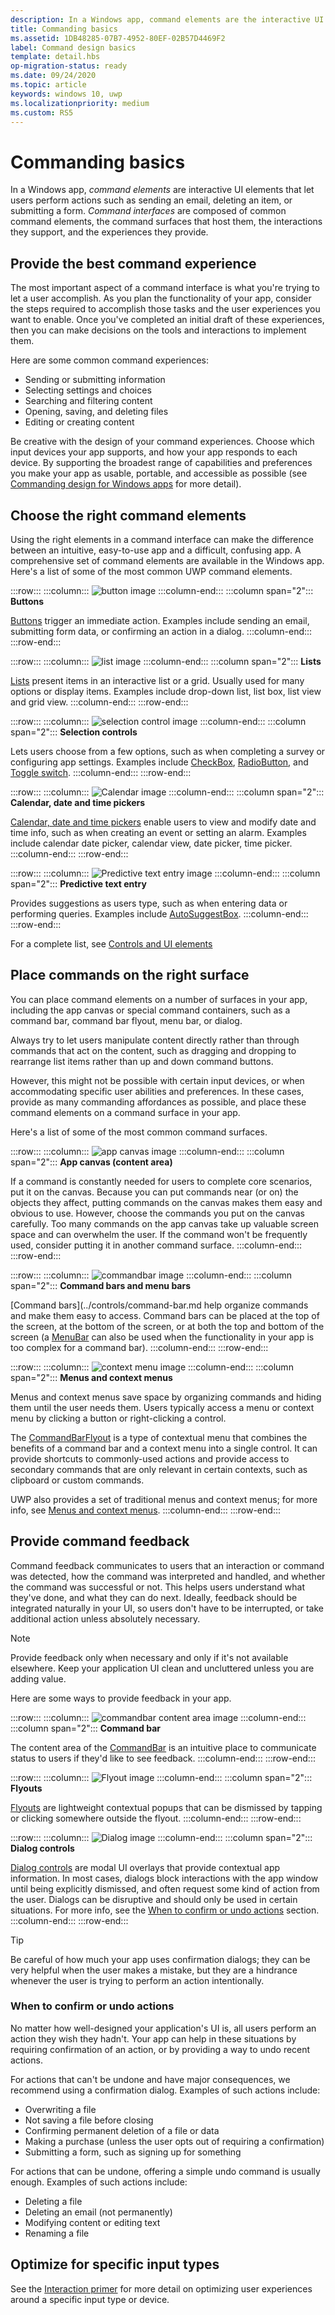 ```yaml
---
description: In a Windows app, command elements are the interactive UI elements that enable the user to perform actions, such as sending an email, deleting an item, or submitting a form.
title: Commanding basics
ms.assetid: 1DB48285-07B7-4952-80EF-02B57D4469F2
label: Command design basics
template: detail.hbs
op-migration-status: ready
ms.date: 09/24/2020
ms.topic: article
keywords: windows 10, uwp
ms.localizationpriority: medium
ms.custom: RS5
---
```

# Commanding basics

In a Windows app, *command elements* are interactive UI elements that let users perform actions such as sending an email, deleting an item, or submitting a form. *Command interfaces* are composed of common command elements, the command surfaces that host them, the interactions they support, and the experiences they provide.

## Provide the best command experience

The most important aspect of a command interface is what you're trying to let a user accomplish. As you plan the functionality of your app, consider the steps required to accomplish those tasks and the user experiences you want to enable. Once you've completed an initial draft of these experiences, then you can make decisions on the tools and interactions to implement them.

Here are some common command experiences:

- Sending or submitting information
- Selecting settings and choices
- Searching and filtering content
- Opening, saving, and deleting files
- Editing or creating content

Be creative with the design of your command experiences. Choose which input devices your app supports, and how your app responds to each device. By supporting the broadest range of capabilities and preferences you make your app as usable, portable, and accessible as possible (see [Commanding design for Windows apps](../controls/commanding.md) for more detail).

<!--
When designing a command interface, the most important decision is choosing what a user can do. To plan the right type of interactions, focus on your app - consider the user experiences you want to enable, and what steps users will need to take. Once you decide what you want users to accomplish, then you can provide them the tools to do so.
-->

## Choose the right command elements

Using the right elements in a command interface can make the difference between an intuitive, easy-to-use app and a difficult, confusing app. A comprehensive set of command elements are available in the Windows app. Here's a list of some of the most common UWP command elements.

:::row:::
    :::column:::
![button image](images/thumbnail-button.svg)
    :::column-end:::
    :::column span="2":::
**Buttons**

[Buttons](../controls/buttons.md) trigger an immediate action. Examples include sending an email, submitting form data, or confirming an action in a dialog.
    :::column-end:::
:::row-end:::

:::row:::
    :::column:::
![list image](images/thumbnail-list.svg)
    :::column-end:::
    :::column span="2":::
**Lists**

[Lists](../controls/lists.md) present items in an interactive list or a grid. Usually used for many options or display items. Examples include drop-down list, list box, list view and grid view.
    :::column-end:::
:::row-end:::

:::row:::
    :::column:::
![selection control image](images/thumbnail-selection.svg)
    :::column-end:::
    :::column span="2":::
**Selection controls**

Lets users choose from a few options, such as when completing a survey or configuring app settings. Examples include [CheckBox](../controls/checkbox.md), [RadioButton](../controls/radio-button.md), and [Toggle switch](../controls/toggles.md).
    :::column-end:::
:::row-end:::

:::row:::
    :::column:::
![Calendar  image](images/thumbnail-calendar.svg)
    :::column-end:::
    :::column span="2":::
**Calendar, date and time pickers**

[Calendar, date and time pickers](../controls/date-and-time.md) enable users to view and modify date and time info, such as when creating an event or setting an alarm. Examples include calendar date picker, calendar view, date picker, time picker.
    :::column-end:::
:::row-end:::

:::row:::
    :::column:::
![Predictive text entry image](images/thumbnail-autosuggest.svg)
    :::column-end:::
    :::column span="2":::
**Predictive text entry**

Provides suggestions as users type, such as when entering data or performing queries. Examples include [AutoSuggestBox](../controls/auto-suggest-box.md).
    :::column-end:::
:::row-end:::

For a complete list, see [Controls and UI elements](../controls/index.md)

## Place commands on the right surface

You can place command elements on a number of surfaces in your app, including the app canvas or special command containers, such as a command bar, command bar flyout, menu bar, or dialog.

Always try to let users manipulate content directly rather than through commands that act on the content, such as dragging and dropping to rearrange list items rather than up and down command buttons.

However, this might not be possible with certain input devices, or when accommodating specific user abilities and preferences. In these cases, provide as many commanding affordances as possible, and place these command elements on a command surface in your app.

Here's a list of some of the most common command surfaces.

:::row:::
    :::column:::
![app canvas image](images/thumbnail-canvas.svg)
    :::column-end:::
    :::column span="2":::
**App canvas (content area)**

If a command is constantly needed for users to complete core scenarios, put it on the canvas. Because you can put commands near (or on) the objects they affect, putting commands on the canvas makes them easy and obvious to use. However, choose the commands you put on the canvas carefully. Too many commands on the app canvas take up valuable screen space and can overwhelm the user. If the command won't be frequently used, consider putting it in another command surface.
    :::column-end:::
:::row-end:::

:::row:::
    :::column:::
![commandbar image](images/thumbnail-commandbar.svg)
    :::column-end:::
    :::column span="2":::
**Command bars and menu bars**

[Command bars](../controls/command-bar.md help organize commands and make them easy to access. Command bars can be placed at the top of the screen, at the bottom of the screen, or at both the top and bottom of the screen (a [MenuBar](../controls/menus.md#create-a-menu-bar) can also be used when the functionality in your app is too complex for a command bar).
    :::column-end:::
:::row-end:::

:::row:::
    :::column:::
![context menu image](images/thumbnail-contextmenu.svg)
    :::column-end:::
    :::column span="2":::
**Menus and context menus**

Menus and context menus save space by organizing commands and hiding them until the user needs them. Users typically access a menu or context menu by clicking a button or right-clicking a control.

The [CommandBarFlyout](../controls/command-bar-flyout.md) is a type of contextual menu that combines the benefits of a command bar and a context menu into a single control. It can provide shortcuts to commonly-used actions and provide access to secondary commands that are only relevant in certain contexts, such as clipboard or custom commands.

UWP also provides a set of traditional menus and context menus; for more info, see [Menus and context menus](../controls/menus-and-context-menus.md).
    :::column-end:::
:::row-end:::

## Provide command feedback

Command feedback communicates to users that an interaction or command was detected, how the command was interpreted and handled, and whether the command was successful or not. This helps users understand what they've done, and what they can do next. Ideally, feedback should be integrated naturally in your UI, so users don't have to be interrupted, or take additional action unless absolutely necessary.

> [!NOTE]
> Provide feedback only when necessary and only if it's not available elsewhere. Keep your application UI clean and uncluttered unless you are adding value.

Here are some ways to provide feedback in your app.

:::row:::
    :::column:::
![commandbar content area image](images/thumbnail-commandbar2.svg)
    :::column-end:::
    :::column span="2":::
**Command bar**

The content area of the [CommandBar](../controls/command-bar.md) is an intuitive place to communicate status to users if they'd like to see feedback.
    :::column-end:::
:::row-end:::

:::row:::
    :::column:::
![Flyout image](images/thumbnail-flyout.svg)
    :::column-end:::
    :::column span="2":::
**Flyouts**

[Flyouts](../controls/dialogs-and-flyouts/index.md) are lightweight contextual popups that can be dismissed by tapping or clicking somewhere outside the flyout.
    :::column-end:::
:::row-end:::

:::row:::
    :::column:::
![Dialog image](images/thumbnail-dialog.svg)
    :::column-end:::
    :::column span="2":::
**Dialog controls**

[Dialog controls](../controls/dialogs-and-flyouts/index.md) are modal UI overlays that provide contextual app information. In most cases, dialogs block interactions with the app window until being explicitly dismissed, and often request some kind of action from the user. Dialogs can be disruptive and should only be used in certain situations. For more info, see the [When to confirm or undo actions](#when-to-confirm-or-undo-actions) section.
    :::column-end:::
:::row-end:::

> [!TIP]
> Be careful of how much your app uses confirmation dialogs; they can be very helpful when the user makes a mistake, but they are a hindrance whenever the user is trying to perform an action intentionally.

### When to confirm or undo actions

No matter how well-designed your application's UI is, all users perform an action they wish they hadn't. Your app can help in these situations by requiring confirmation of an action, or by providing a way to undo recent actions.

For actions that can't be undone and have major consequences, we recommend using a confirmation dialog. Examples of such actions include:

- Overwriting a file
- Not saving a file before closing
- Confirming permanent deletion of a file or data
- Making a purchase (unless the user opts out of requiring a confirmation)
- Submitting a form, such as signing up for something

For actions that can be undone, offering a simple undo command is usually enough. Examples of such actions include:

- Deleting a file
- Deleting an email (not permanently)
- Modifying content or editing text
- Renaming a file

## Optimize for specific input types

See the [Interaction primer](../input/index.md) for more detail on optimizing user experiences around a specific input type or device.
